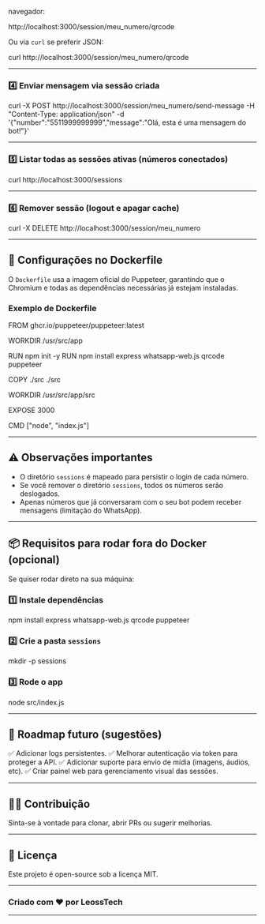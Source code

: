  navegador:

http://localhost:3000/session/meu_numero/qrcode

Ou via `curl` se preferir JSON:

curl http://localhost:3000/session/meu_numero/qrcode

---

### 4️⃣ Enviar mensagem via sessão criada

curl -X POST http://localhost:3000/session/meu_numero/send-message
    -H "Content-Type: application/json"
    -d '{"number":"5511999999999","message":"Olá, esta é uma mensagem do bot!"}'

---

### 5️⃣ Listar todas as sessões ativas (números conectados)

curl http://localhost:3000/sessions

---

### 6️⃣ Remover sessão (logout e apagar cache)

curl -X DELETE http://localhost:3000/session/meu_numero

---

## 🔧 Configurações no Dockerfile

O `Dockerfile` usa a imagem oficial do Puppeteer, garantindo que o Chromium e todas as dependências necessárias já estejam instaladas.

### Exemplo de Dockerfile

FROM ghcr.io/puppeteer/puppeteer:latest

WORKDIR /usr/src/app

RUN npm init -y
RUN npm install express whatsapp-web.js qrcode puppeteer

COPY ./src ./src

WORKDIR /usr/src/app/src

EXPOSE 3000

CMD ["node", "index.js"]

---

## ⚠️ Observações importantes

* O diretório `sessions` é mapeado para persistir o login de cada número.
* Se você remover o diretório `sessions`, todos os números serão deslogados.
* Apenas números que já conversaram com o seu bot podem receber mensagens (limitação do WhatsApp).

---

## 📦 Requisitos para rodar fora do Docker (opcional)

Se quiser rodar direto na sua máquina:

### 1️⃣ Instale dependências

npm install express whatsapp-web.js qrcode puppeteer

### 2️⃣ Crie a pasta `sessions`

mkdir -p sessions

### 3️⃣ Rode o app

node src/index.js

---

## 🚀 Roadmap futuro (sugestões)

✅ Adicionar logs persistentes.
✅ Melhorar autenticação via token para proteger a API.
✅ Adicionar suporte para envio de mídia (imagens, áudios, etc).
✅ Criar painel web para gerenciamento visual das sessões.

---

## 🧑‍💻 Contribuição

Sinta-se à vontade para clonar, abrir PRs ou sugerir melhorias.

---

## 📄 Licença

Este projeto é open-source sob a licença MIT.

---

### Criado com ❤️ por LeossTech

---
